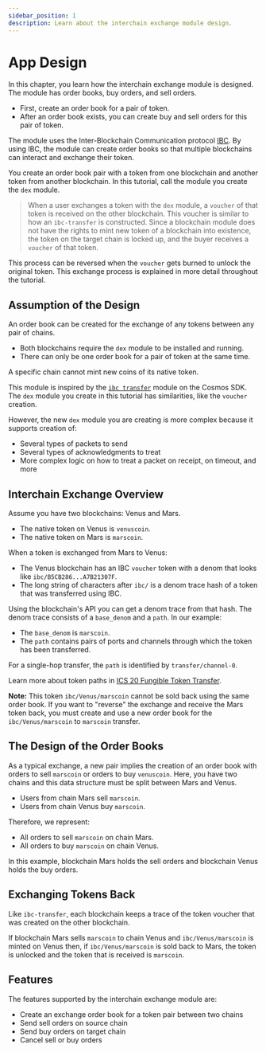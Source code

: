 ```yaml
---
sidebar_position: 1
description: Learn about the interchain exchange module design.
---
```


# App Design

In this chapter, you learn how the interchain exchange module is designed. The module has order books, buy orders, and
sell orders.

- First, create an order book for a pair of token.
- After an order book exists, you can create buy and sell orders for this pair of token.

The module uses the Inter-Blockchain Communication
protocol [IBC](https://github.com/cosmos/ics/blob/master/ibc/2_IBC_ARCHITECTURE.md).
By using IBC, the module can create order books so that multiple blockchains can interact and exchange their token.

You create an order book pair with a token from one blockchain and another token from another blockchain. In this
tutorial, call the module you create the `dex` module.

> When a user exchanges a token with the `dex` module, a `voucher` of that token is received on the other blockchain.
> This voucher is similar to how an `ibc-transfer` is constructed. Since a blockchain module does not have the rights
> to mint new token of a blockchain into existence, the token on the target chain is locked up, and the buyer receives
> a `voucher` of that token.

This process can be reversed when the `voucher` gets burned to unlock the original token. This exchange process is
explained in more detail throughout the tutorial.

## Assumption of the Design

An order book can be created for the exchange of any tokens between any pair of chains.

- Both blockchains require the `dex` module to be installed and running.
- There can only be one order book for a pair of token at the same time.

<!-- There is no condition to check for open channels between two chains. -->

A specific chain cannot mint new coins of its native token.

<!-- The module is trustless, there is no condition to check when opening a channel between two chains. 
Any pair of tokens can be exchanged between any pair of chains. -->

This module is inspired by the [`ibc transfer`](https://github.com/cosmos/ibc-go/tree/main/modules/apps/transfer)
module on the Cosmos SDK. The `dex` module you create in this tutorial has similarities, like the `voucher` creation.

However, the new `dex` module you are creating is more complex because it supports creation of:

- Several types of packets to send
- Several types of acknowledgments to treat
- More complex logic on how to treat a packet on receipt, on timeout, and more

## Interchain Exchange Overview

Assume you have two blockchains: Venus and Mars.

- The native token on Venus is `venuscoin`.
- The native token on Mars is `marscoin`.

When a token is exchanged from Mars to Venus:

- The Venus blockchain has an IBC `voucher` token with a denom that looks like `ibc/B5CB286...A7B21307F`.
- The long string of characters after `ibc/` is a denom trace hash of a token that was transferred using IBC.

Using the blockchain's API you can get a denom trace from that hash. The denom trace consists of a `base_denom` and a
`path`. In our example:

- The `base_denom` is `marscoin`.
- The `path` contains pairs of ports and channels through which the token has been transferred.

For a single-hop transfer, the `path` is identified by `transfer/channel-0`.

Learn more about token paths
in [ICS 20 Fungible Token Transfer](https://github.com/cosmos/ibc/tree/master/spec/app/ics-020-fungible-token-transfer).

**Note:** This token `ibc/Venus/marscoin` cannot be sold back using the same order book. If you want to "reverse" the
exchange and receive the Mars token back, you must create and use a new order book for the `ibc/Venus/marscoin` to
`marscoin` transfer.

## The Design of the Order Books

As a typical exchange, a new pair implies the creation of an order book with orders to sell `marscoin` or orders to buy
`venuscoin`. Here, you have two chains and this data structure must be split between Mars and Venus.

- Users from chain Mars sell `marscoin`.
- Users from chain Venus buy `marscoin`.

Therefore, we represent:

- All orders to sell `marscoin` on chain Mars.
- All orders to buy `marscoin` on chain Venus.

In this example, blockchain Mars holds the sell orders and blockchain Venus holds the buy orders.

## Exchanging Tokens Back

Like `ibc-transfer`, each blockchain keeps a trace of the token voucher that was created on the other blockchain.

If blockchain Mars sells `marscoin` to chain Venus and `ibc/Venus/marscoin` is minted on Venus then, if
`ibc/Venus/marscoin` is sold back to Mars, the token is unlocked and the token that is received is `marscoin`.

## Features

The features supported by the interchain exchange module are:

- Create an exchange order book for a token pair between two chains
- Send sell orders on source chain
- Send buy orders on target chain
- Cancel sell or buy orders
